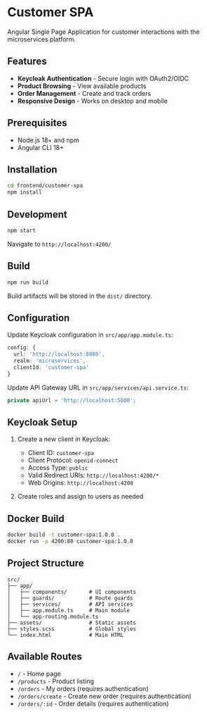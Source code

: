 # Customer SPA

Angular Single Page Application for customer interactions with the microservices platform.

## Features

- **Keycloak Authentication** - Secure login with OAuth2/OIDC
- **Product Browsing** - View available products
- **Order Management** - Create and track orders
- **Responsive Design** - Works on desktop and mobile

## Prerequisites

- Node.js 18+ and npm
- Angular CLI 18+

## Installation

```bash
cd frontend/customer-spa
npm install
```

## Development

```bash
npm start
```

Navigate to `http://localhost:4200/`

## Build

```bash
npm run build
```

Build artifacts will be stored in the `dist/` directory.

## Configuration

Update Keycloak configuration in `src/app/app.module.ts`:

```typescript
config: {
  url: 'http://localhost:8080',
  realm: 'microservices',
  clientId: 'customer-spa'
}
```

Update API Gateway URL in `src/app/services/api.service.ts`:

```typescript
private apiUrl = 'http://localhost:5000';
```

## Keycloak Setup

1. Create a new client in Keycloak:
   - Client ID: `customer-spa`
   - Client Protocol: `openid-connect`
   - Access Type: `public`
   - Valid Redirect URIs: `http://localhost:4200/*`
   - Web Origins: `http://localhost:4200`

2. Create roles and assign to users as needed

## Docker Build

```bash
docker build -t customer-spa:1.0.0 .
docker run -p 4200:80 customer-spa:1.0.0
```

## Project Structure

```
src/
├── app/
│   ├── components/       # UI components
│   ├── guards/           # Route guards
│   ├── services/         # API services
│   ├── app.module.ts     # Main module
│   └── app-routing.module.ts
├── assets/               # Static assets
├── styles.scss           # Global styles
└── index.html            # Main HTML
```

## Available Routes

- `/` - Home page
- `/products` - Product listing
- `/orders` - My orders (requires authentication)
- `/orders/create` - Create new order (requires authentication)
- `/orders/:id` - Order details (requires authentication)

